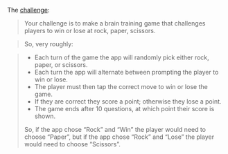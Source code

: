 The [challenge](https://www.hackingwithswift.com/guide/ios-swiftui/2/3/challenge): 

> Your challenge is to make a brain training game that challenges players to win or lose at rock, paper, scissors.

> So, very roughly:

> - Each turn of the game the app will randomly pick either rock, paper, or scissors.
> - Each turn the app will alternate between prompting the player to win or lose.
> - The player must then tap the correct move to win or lose the game.
> - If they are correct they score a point; otherwise they lose a point.
> - The game ends after 10 questions, at which point their score is shown.
> 
> So, if the app chose “Rock” and “Win” the player would need to choose “Paper”, but if the app chose “Rock” and “Lose” the player would need to choose “Scissors”.
